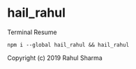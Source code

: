 # hail_rahul
Terminal Resume

```npm i --global hail_rahul && hail_rahul```

Copyright (c) 2019 Rahul Sharma
